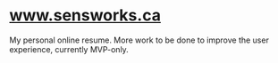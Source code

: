 # www.sensworks.ca

My personal online resume. More work to be done to improve the user experience, currently MVP-only.
